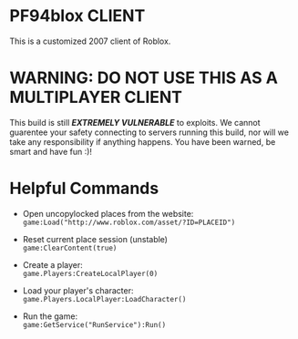 # PF94blox CLIENT #

This is a customized 2007 client of Roblox.

# WARNING: DO NOT USE THIS AS A MULTIPLAYER CLIENT #

This build is still ***EXTREMELY VULNERABLE*** to exploits.
We cannot guarentee your safety connecting to servers running this build, nor will we take any responsibility if anything happens.
You have been warned, be smart and have fun :)!


# Helpful Commands #

* Open uncopylocked places from the website:  
`game:Load("http://www.roblox.com/asset/?ID=PLACEID")`
	
* Reset current place session (unstable)  
`game:ClearContent(true)`

* Create a player:  
`game.Players:CreateLocalPlayer(0)`  

* Load your player's character:  
`game.Players.LocalPlayer:LoadCharacter()`

* Run the game:  
`game:GetService("RunService"):Run()`
